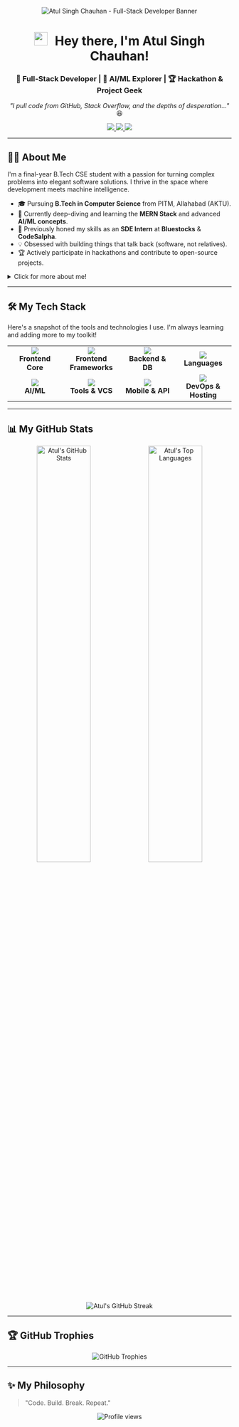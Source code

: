 <!-- 
* Feel free to copy and paste this into your own README.
* To make it your own, you'll need to change the username `seriesatul` to your own GitHub username.
* You can also change the themes for the stats and trophies. I've left comments to show you how!
-->

<!-- Header Banner -->
<p align="center">
  <img src="https://raw.githubusercontent.com/seriesatul/seriesatul/main/github-header-image.png" alt="Atul Singh Chauhan - Full-Stack Developer Banner">
</p>

<!-- Waving GIF and Intro -->
<h1 align="center">
  <img src="https://media.giphy.com/media/hvRJCLFzcasrR4ia7z/giphy.gif" width="30px" style="margin-right: 10px;">
  Hey there, I'm Atul Singh Chauhan!
</h1>
<h3 align="center">🚀 Full-Stack Developer | 🧠 AI/ML Explorer | 🏆 Hackathon & Project Geek</h3>

<!-- Quote -->
<p align="center">
  <i>"I pull code from GitHub, Stack Overflow, and the depths of desperation..."</i> 😆
</p>

<!-- Socials -->
<p align="center">
  <a href="mailto:atulsingh04895@gmail.com">
    <img src="https://img.shields.io/badge/Gmail-D14836?style=for-the-badge&logo=gmail&logoColor=white" />
  </a>
  <a href="https://www.linkedin.com/in/atul-singh-chauhan-a955b529b">
    <img src="https://img.shields.io/badge/LinkedIn-0A66C2?style=for-the-badge&logo=linkedin&logoColor=white" />
  </a>
  <a href="https://github.com/seriesatul">
    <img src="https://img.shields.io/badge/GitHub-171515?style=for-the-badge&logo=github&logoColor=white" />
  </a>
  <!-- Add other links like your portfolio or Twitter if you have them! -->
  <!-- 
  <a href="YOUR_PORTFOLIO_LINK">
    <img src="https://img.shields.io/badge/Portfolio-FF5722?style=for-the-badge&logo=todoist&logoColor=white" />
  </a> 
  -->
</p>

---

## 👨‍💻 About Me

I'm a final-year B.Tech CSE student with a passion for turning complex problems into elegant software solutions. I thrive in the space where development meets machine intelligence.

- 🎓 Pursuing **B.Tech in Computer Science** from PITM, Allahabad (AKTU).
- 🌱 Currently deep-diving and learning the **MERN Stack** and advanced **AI/ML concepts**.
- 💼 Previously honed my skills as an **SDE Intern** at **Bluestocks** & **CodeSalpha**.
- 💡 Obsessed with building things that talk back (software, not relatives).
- 🏆 Actively participate in hackathons and contribute to open-source projects.

<details>
  <summary>Click for more about me!</summary>
  
  - 💬 Ask me about **Web Development, Python, C++, or Data Structures**.
  - 📫 How to reach me: The best way is through [LinkedIn](https://www.linkedin.com/in/atul-singh-chauhan-a955b529b) or [Email](mailto:atulsingh04895@gmail.com).
  - 😄 Fun fact: I believe the three most important things in life are `Ctrl+C`, `Ctrl+V`, and a good night's sleep.
</details>

---

## 🛠️ My Tech Stack

Here's a snapshot of the tools and technologies I use. I'm always learning and adding more to my toolkit!

<table>
  <tr>
    <td align="center" width="120">
      <img src="https://skillicons.dev/icons?i=html,css,js" />
      <br><strong>Frontend Core</strong>
    </td>
    <td align="center" width="120">
      <img src="https://skillicons.dev/icons?i=react,redux,tailwind" />
      <br><strong>Frontend Frameworks</strong>
    </td>
    <td align="center" width="120">
      <img src="https://skillicons.dev/icons?i=nodejs,express,mongodb" />
      <br><strong>Backend & DB</strong>
    </td>
    <td align="center" width="120">
      <img src="https://skillicons.dev/icons?i=python,cpp,java" />
      <br><strong>Languages</strong>
    </td>
  </tr>
  <tr>
    <td align="center" width="120">
      <img src="https://skillicons.dev/icons?i=tensorflow,pytorch,sklearn" />
      <br><strong>AI/ML</strong>
    </td>
    <td align="center" width="120">
      <img src="https://skillicons.dev/icons?i=git,github,vscode" />
      <br><strong>Tools & VCS</strong>
    </td>
    <td align="center" width="120">
      <img src="https://skillicons.dev/icons?i=android,androidstudio,postman" />
      <br><strong>Mobile & API</strong>
    </td>
    <td align="center" width="120">
      <img src="https://skillicons.dev/icons?i=docker,vercel,netlify" />
      <br><strong>DevOps & Hosting</strong>
    </td>
  </tr>
</table>

---

## 📊 My GitHub Stats

<p align="center">
  <!-- GitHub Stats Card -->
  <img src="https://github-readme-stats.vercel.app/api?username=seriesatul&show_icons=true&theme=tokyonight&hide_border=true&include_all_commits=true&count_private=true" alt="Atul's GitHub Stats" width="49%"/>
  <!-- Top Langs Card -->
  <img src="https://github-readme-stats.vercel.app/api/top-langs/?username=seriesatul&layout=compact&theme=tokyonight&hide_border=true&include_all_commits=true&count_private=true&langs_count=8" alt="Atul's Top Languages" width="49%"/>
</p>

<p align="center">
  <!-- Streak Stats Card -->
  <img src="https://streak-stats.demolab.com?user=seriesatul&theme=tokyonight&hide_border=true" alt="Atul's GitHub Streak" />
</p>

<!-- 
NOTE: You can change the theme for the stats cards. 
Popular themes: dracula, radical, merko, gruvbox, tokyonight, onedark, cobalt, synthwave, highcontrast, dark
-->

---

## 🏆 GitHub Trophies

<p align="center">
  <img src="https://github-profile-trophy.vercel.app/?username=seriesatul&theme=radical&no-frame=true&margin-w=15&margin-h=15" alt="GitHub Trophies"/>
</p>

---

## ✨ My Philosophy
> "Code. Build. Break. Repeat."

<p align="center">
  <img src="https://komarev.com/ghpvc/?username=seriesatul&label=Profile%20Views&color=blueviolet&style=flat-square" alt="Profile views" />
</p>
